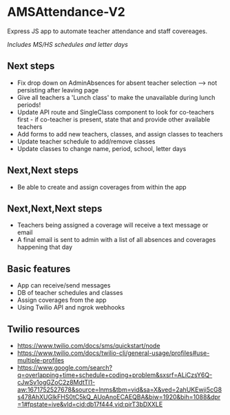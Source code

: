 # AMSAttendance-V2
Express JS app to automate teacher attendance and staff covereages.

*Includes MS/HS schedules and letter days*

## Next steps
- Fix drop down on AdminAbsences for absent teacher selection --> not persisting after leaving page
- Give all teachers a 'Lunch class' to make the unavailable during lunch periods!
- Update API route and SingleClass component to look for co-teachers first - if co-teacher is present, state that and provide other available teachers
- Add forms to add new teachers, classes, and assign classes to teachers
- Update teacher schedule to add/remove classes
- Update classes to change name, period, school, letter days

## Next,Next steps
- Be able to create and assign coverages from within the app

## Next,Next,Next steps
- Teachers being assigned a coverage will receive a text message or email
- A final email is sent to admin with a list of all absences and coverages happening that day

## Basic features
- App can receive/send messages
- DB of teacher schedules and classes
- Assign coverages from the app
- Using Twilio API and ngrok webhooks

## Twilio resources
- https://www.twilio.com/docs/sms/quickstart/node
- https://www.twilio.com/docs/twilio-cli/general-usage/profiles#use-multiple-profiles
- https://www.google.com/search?q=overlapping+time+schedule+coding+problem&sxsrf=ALiCzsY6Q-cJwSv1ogGZoC2z8MdtTI1-aw:1671752527678&source=lnms&tbm=vid&sa=X&ved=2ahUKEwji5cG8s478AhXUGlkFHS0tC5kQ_AUoAnoECAEQBA&biw=1920&bih=1088&dpr=1#fpstate=ive&vld=cid:db17f444,vid:pirT3bDXXLE